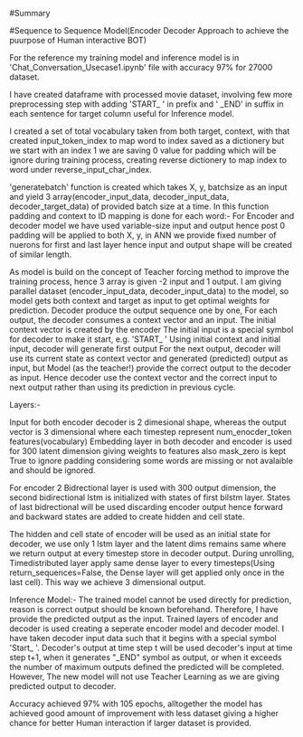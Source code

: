 #Summary


#Sequence to Sequence Model(Encoder Decoder Approach to achieve the puurpose of Human interactive BOT)


For the reference my training model and inference model is in 'Chat_Conversation_Usecase1.ipynb' file with accuracy 97% for 27000 dataset.

I have created dataframe with processed movie dataset, involving few more preprocessing step with adding 'START_ ' in prefix and ' _END' in suffix in each sentence for target column useful for Inference model.
 
I created a set of total vocabulary taken from both target, context, with that created input_token_index to map word to index saved as a dictionery but we start with an index 1 we are saving 0 value for padding which will be ignore during training process, creating reverse dictionery to map index to word under reverse_input_char_index.
 
 
 'generatebatch' function is created which takes X, y, batchsize as an input and yield 3 array(encoder_input_data, decoder_input_data, decoder_target_data) of provided batch size at a time. In this function padding and context to ID mapping is done for each word:-
For Encoder and decoder model we have used variable-size input and output hence post 0 padding will be applied to both X, y, in ANN we provide fixed number of nuerons for first and last layer hence input and output shape will be created of similar length.

 
As model is build on the concept of Teacher forcing method to improve the training process, hence 3 array is given -2 input and 1 output.
I am giving parallel dataset (encoder_input_data, decoder_input_data) to the model, so model gets both context and target as input to get optimal weights for prediction.
Decoder produce the output sequence one by one, For each output, the decoder consumes a context vector and an input.
The initial context vector is created by the encoder
The initial input is a special symbol for decoder to make it start, e.g. 'START_ '
Using initial context and initial input, decoder will generate first output
For the next output, decoder will use its current state as context vector and generated (predicted) output as input, but Model (as the teacher!) provide the correct output to the decoder as input.
Hence decoder use the context vector and the correct input to next output rather than using its prediction in previous cycle.



 Layers:-
 
Input for both encoder decoder is 2 dimesional shape, whereas the output vector is 3 dimensional where each timestep represent num_enocder_token features(vocabulary)
Embedding layer in both decoder and encoder is used for 300 latent dimension giving weights to features also mask_zero is kept True to ignore padding considering some words are missing or not avalaible and should be ignored.
 

For encoder 2 Bidrectional layer is used with 300 output dimension, the second bidirectional lstm is initialized with states of first bilstm layer. 
States of last bidrectional will be used discarding encoder output hence forward and backward states are added to create hidden and cell state.
 
The hidden and cell state of encoder will be used as an initial state for decoder, we use only 1 lstm layer and the latent dims remains same where we return output at every timestep store in decoder output. During unrolling, Timedistributed layer apply same dense layer to every timesteps(Using return_sequences=False, the Dense layer will get applied only once in the last cell). This way we achieve 3 dimensional output.
 

 
 
 
Inference Model:-
The trained model cannot be used directly for prediction, reason is correct output should be known beforehand. Therefore, I have provide the predicted output as the input.
Trained layers of encoder and decoder is used creating a seperate encoder model and decoder model. 
I have taken decoder input data such that it begins with a special symbol 'Start_ '. 
Decoder's output at time step t will be used decoder's input at time step t+1, when it generates "_END" symbol  as output, or when it exceeds the number of maximum outputs defined the predicted will be completed.
However, The new model will not use Teacher Learning as we are giving predicted output to decoder.
 
Accuracy achieved 97% with 105 epochs, alltogether the model has achieved good amount of improvement with less dataset giving a higher chance for better Human interaction if larger dataset is provided.

